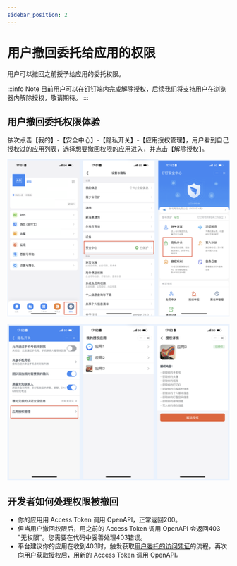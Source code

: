 ```yaml
---
sidebar_position: 2
---
```


# 用户撤回委托给应用的权限

用户可以撤回之前授予给应用的委托权限。

:::info Note
目前用户可以在钉钉端内完成解除授权，后续我们将支持用户在浏览器内解除授权，敬请期待。
:::

## 用户撤回委托权限体验

依次点击【我的】-【安全中心】-【隐私开关】-【应用授权管理】，用户看到自己授权过的应用列表，选择想要撤回权限的应用进入，并点击【解除授权】。

![用户撤回权限1](/img/learn/permission/user_revoke_delegated_permission_1.png)

![用户撤回权限2](/img/learn/permission/user_revoke_delegated_permission_2.png)


## 开发者如何处理权限被撤回

* 你的应用用 Access Token 调用 OpenAPI，正常返回200。
* 但当用户撤回权限后，用之前的 Access Token 调用 OpenAPI 会返回403 "无权限"。您需要在代码中妥善处理403错误。
* 平台建议你的应用在收到403时，触发获取[用户委托的访问凭证](/docs/learn/permission/token/user_app_token)的流程，再次向用户获取授权后，用新的 Access Token 调用 OpenAPI。